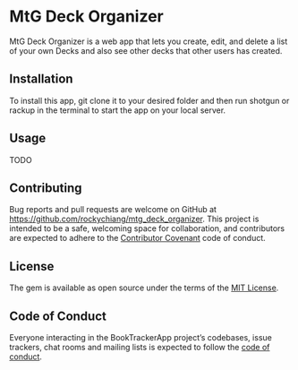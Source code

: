 # MtG Deck Organizer

MtG Deck Organizer is a web app that lets you create, edit, and delete a list of your own Decks and also see other decks that other users has created.

## Installation

To install this app, git clone it to your desired folder and then run shotgun or rackup in the terminal to start the app on your local server.

## Usage

TODO

## Contributing

Bug reports and pull requests are welcome on GitHub at https://github.com/rockychiang/mtg_deck_organizer. This project is intended to be a safe, welcoming space for collaboration, and contributors are expected to adhere to the [Contributor Covenant](http://contributor-covenant.org) code of conduct.

## License

The gem is available as open source under the terms of the [MIT License](https://opensource.org/licenses/MIT).

## Code of Conduct

Everyone interacting in the BookTrackerApp project’s codebases, issue trackers, chat rooms and mailing lists is expected to follow the [code of conduct](https://github.com/rockychiang/mtg_deck_organizer/blob/master/CODE_OF_CONDUCT.md).
